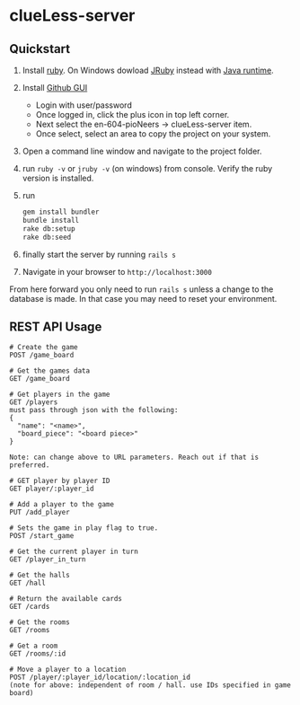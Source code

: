 # clueLess-server


## Quickstart

1. Install [ruby](https://www.ruby-lang.org/en/documentation/installation/). On Windows dowload [JRuby](http://jruby.org/) instead with [Java runtime](http://www.oracle.com/technetwork/java/javase/downloads/jre8-downloads-2133155.html).
2. Install [Github GUI](https://desktop.github.com/)
    - Login with user/password
    - Once logged in, click the plus icon in top left corner. 
    - Next select the en-604-pioNeers -> clueLess-server item.
    - Once select, select an area to copy the project on your system.
3. Open a command line window and navigate to the project folder.
4. run `ruby -v` or `jruby -v` (on windows) from console. Verify the ruby version is installed.
5. run

    ```bash
    gem install bundler
    bundle install
    rake db:setup
    rake db:seed
    ```

6. finally start the server by running `rails s`
7. Navigate in your browser to `http://localhost:3000`

From here forward you only need to run `rails s` unless a change to the database is made. In that case you may need to reset your environment.


## REST API Usage

```
# Create the game
POST /game_board

# Get the games data
GET /game_board

# Get players in the game
GET /players
must pass through json with the following:
{
  "name": "<name>",
  "board_piece": "<board piece>"
}

Note: can change above to URL parameters. Reach out if that is preferred.

# GET player by player ID
GET player/:player_id

# Add a player to the game
PUT /add_player

# Sets the game in play flag to true.
POST /start_game

# Get the current player in turn
GET /player_in_turn

# Get the halls
GET /hall

# Return the available cards
GET /cards

# Get the rooms
GET /rooms

# Get a room
GET /rooms/:id

# Move a player to a location
POST /player/:player_id/location/:location_id
(note for above: independent of room / hall. use IDs specified in game board)

```